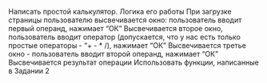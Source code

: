 Написать простой калькулятор. Логика его работы
При загрузке страницы пользователю высвечивается окно: пользователь вводит первый операнд, нажимает “ОК”
Высвечивается второе окно, пользователь вводит оператор (допускается, что у нас есть только простые операторы - “+ - * /), нажимает “ОК”
Высвечивается третье окно - пользователь вводит второй операнд, нажимает “ОК”
Высвечивается результат операции
Использовать функции, написанные в Задании 2
